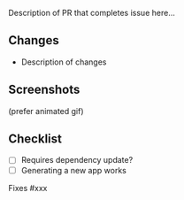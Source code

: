 Description of PR that completes issue here...

## Changes

- Description of changes


## Screenshots

(prefer animated gif)


## Checklist

- [ ] Requires dependency update?
- [ ] Generating a new app works

Fixes #xxx
